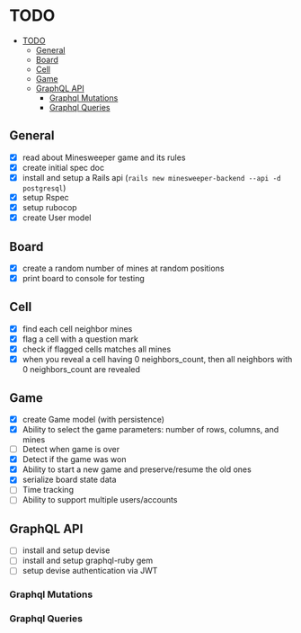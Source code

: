 # TODO

- [TODO](#todo)
  - [General](#general)
  - [Board](#board)
  - [Cell](#cell)
  - [Game](#game)
  - [GraphQL API](#graphql-api)
    - [Graphql Mutations](#graphql-mutations)
    - [Graphql Queries](#graphql-queries)
## General

- [x] read about Minesweeper game and its rules
- [x] create initial spec doc
- [x] install and setup a Rails api (`rails new minesweeper-backend --api -d postgresql`)
- [x] setup Rspec
- [x] setup rubocop
- [x] create User model

## Board

  - [x] create a random number of mines at random positions
  - [x] print board to console for testing
## Cell
  - [x] find each cell neighbor mines
  - [x] flag a cell with a question mark
  - [x] check if flagged cells matches all mines
  - [x] when you reveal a cell having 0 neighbors_count, then all neighbors with 0 neighbors_count are revealed
## Game

  - [x] create Game model (with persistence)
  - [x] Ability to select the game parameters: number of rows, columns, and mines
  - [ ] Detect when game is over
  - [x] Detect if the game was won
  - [x] Ability to start a new game and preserve/resume the old ones
  - [x] serialize board state data
  - [ ] Time tracking
  - [ ] Ability to support multiple users/accounts

## GraphQL API

  - [ ] install and setup devise
  - [ ] install and setup graphql-ruby gem
  - [ ] setup devise authentication via JWT

### Graphql Mutations

### Graphql Queries